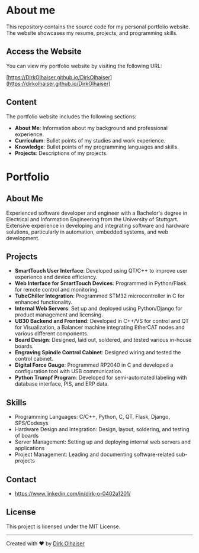 # About me

This repository contains the source code for my personal portfolio website. The website showcases my resume, projects, and programming skills.

## Access the Website

You can view my portfolio website by visiting the following URL:

[https://DirkOlhaiser.github.io/DirkOlhaiser](https://dirkolhaiser.github.io/DirkOlhaiser)

## Content

The portfolio website includes the following sections:

- **About Me**: Information about my background and professional experience.
- **Curriculum**: Bullet points of my studies and work experience.
- **Knowledge**: Bullet points of my programming languages and skills.
- **Projects**: Descriptions of my projects.


# Portfolio

## About Me
Experienced software developer and engineer with a Bachelor's degree in Electrical and Information Engineering from the University of Stuttgart. Extensive experience in developing and integrating software and hardware solutions, particularly in automation, embedded systems, and web development.

## Projects
- **SmartTouch User Interface**: Developed using QT/C++ to improve user experience and device efficiency.
- **Web Interface for SmartTouch Devices**: Programmed in Python/Flask for remote control and monitoring.
- **TubeChiller Integration**: Programmed STM32 microcontroller in C for enhanced functionality.
- **Internal Web Servers**: Set up and deployed using Python/Django for product management and licensing.
- **UB30 Backend and Frontend**: Developed in C++/VS for control and QT for Visualization, a Balancer machine integrating EtherCAT nodes and various different components.
- **Board Design**: Designed, laid out, soldered, and tested various in-house boards.
- **Engraving Spindle Control Cabinet**: Designed wiring and tested the control cabinet.
- **Digital Force Gauge**: Programmed RP2040 in C and developed a configuration tool with USB communication.
- **Python Trumpf Program**: Developed for semi-automated labeling with database interface, PIS, and ERP data.

## Skills
- Programming Languages: C/C++, Python, C, QT, Flask, Django, SPS/Codesys
- Hardware Design and Integration: Design, layout, soldering, and testing of boards
- Server Management: Setting up and deploying internal web servers and applications
- Project Management: Leading and documenting software-related sub-projects

## Contact
 - https://www.linkedin.com/in/dirk-o-0402a1201/


## License

This project is licensed under the MIT License.

---

Created with ❤️ by [Dirk Olhaiser](https://github.com/DirkOlhaiser)
